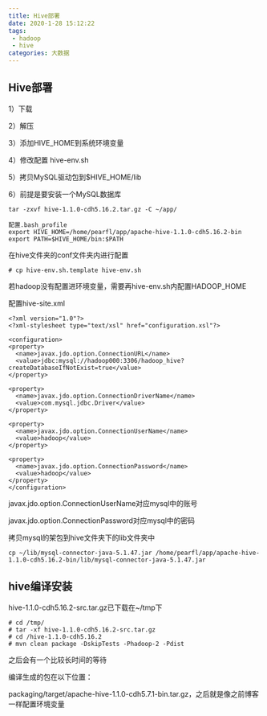 ```yaml
---
title: Hive部署
date: 2020-1-28 15:12:22
tags:
 - hadoop
 - hive
categories: 大数据
---
```




## Hive部署

1）下载

2）解压

3）添加HIVE_HOME到系统环境变量

4）修改配置 hive-env.sh

5）拷贝MySQL驱动包到$HIVE_HOME/lib

6）前提是要安装一个MySQL数据库

```
tar -zxvf hive-1.1.0-cdh5.16.2.tar.gz -C ~/app/

配置.bash_profile
export HIVE_HOME=/home/pearfl/app/apache-hive-1.1.0-cdh5.16.2-bin
export PATH=$HIVE_HOME/bin:$PATH
```



在hive文件夹的conf文件夹内进行配置

```
# cp hive-env.sh.template hive-env.sh
```

若hadoop没有配置进环境变量，需要再hive-env.sh内配置HADOOP_HOME



配置hive-site.xml

```
<?xml version="1.0"?>
<?xml-stylesheet type="text/xsl" href="configuration.xsl"?>

<configuration>
<property>
  <name>javax.jdo.option.ConnectionURL</name>
  <value>jdbc:mysql://hadoop000:3306/hadoop_hive?createDatabaseIfNotExist=true</value>
</property>

<property>
  <name>javax.jdo.option.ConnectionDriverName</name>
  <value>com.mysql.jdbc.Driver</value>
</property>

<property>
  <name>javax.jdo.option.ConnectionUserName</name>
  <value>hadoop</value>
</property>

<property>
  <name>javax.jdo.option.ConnectionPassword</name>
  <value>hadoop</value>
</property>
</configuration>
```

javax.jdo.option.ConnectionUserName对应mysql中的账号

javax.jdo.option.ConnectionPassword对应mysql中的密码



拷贝mysql的架包到hive文件夹下的lib文件夹中

```
cp ~/lib/mysql-connector-java-5.1.47.jar /home/pearfl/app/apache-hive-1.1.0-cdh5.16.2-bin/lib/mysql-connector-java-5.1.47.jar
```



## hive编译安装

hive-1.1.0-cdh5.16.2-src.tar.gz已下载在~/tmp下

```
# cd /tmp/
# tar -xf hive-1.1.0-cdh5.16.2-src.tar.gz
# cd /hive-1.1.0-cdh5.16.2
# mvn clean package -DskipTests -Phadoop-2 -Pdist
```

之后会有一个比较长时间的等待

编译生成的包在以下位置：

packaging/target/apache-hive-1.1.0-cdh5.7.1-bin.tar.gz，之后就是像之前博客一样配置环境变量